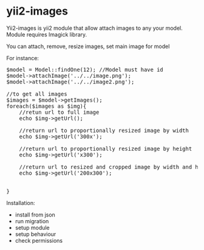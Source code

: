 yii2-images
===========
Yii2-images is yii2 module that allow attach images to any your model.
Module requires Imagick library.

You can attach, remove, resize images,
set main image for model

For instance:
  
<pre>
$model = Model::findOne(12); //Model must have id
$model->attachImage('../../image.png');
$model->attachImage('../../image2.png');

//to get all images
$images = $model->getImages();
foreach($images as $img){
    //retun url to full image
    echo $img->getUrl();
    
    //return url to proportionally resized image by width
    echo $img->getUrl('300x');

    //return url to proportionally resized image by height
    echo $img->getUrl('x300');
    
    //return url to resized and cropped image by width and height
    echo $img->getUrl('200x300');
    
    
}
</pre>


Installation:
* install from json
* run migration
* setup module
* setup behaviour 
* check permissions 
